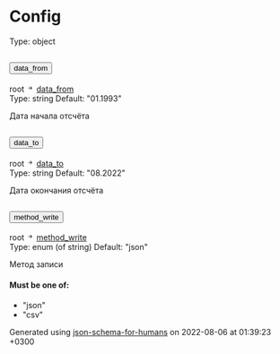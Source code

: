 <!DOCTYPE html><html lang=en> <head><link rel=stylesheet type=text/css href="https://fonts.googleapis.com/css?family=Overpass:300,400,600,800"><script src=https://code.jquery.com/jquery-3.4.1.min.js integrity="sha256-CSXorXvZcTkaix6Yvo6HppcZGetbYMGWSFlBw8HfCJo=" crossorigin=anonymous></script><link href=https://stackpath.bootstrapcdn.com/bootstrap/4.3.1/css/bootstrap.min.css rel=stylesheet integrity=sha384-ggOyR0iXCbMQv3Xipma34MD+dH/1fQ784/j6cY/iJTQUOhcWr7x9JvoRxT2MZw1T crossorigin=anonymous><script src=https://stackpath.bootstrapcdn.com/bootstrap/4.3.1/js/bootstrap.min.js integrity=sha384-JjSmVgyd0p3pXB1rRibZUAYoIIy6OrQ6VrjIEaFf/nJGzIxFDsf4x0xIM+B07jRM crossorigin=anonymous></script><link rel=stylesheet type=text/css href=schema_doc.css><script src=https://use.fontawesome.com/facf9fa52c.js></script><script src=schema_doc.min.js></script><meta charset=utf-8><title>Config</title></head> <body onload=anchorOnLoad(); id=root><h1>Config</h1> <div class=breadcrumbs></div><span class="badge badge-dark value-type">Type: object</span><br> <div class=accordion id=accordiondata_from> <div class=card> <div class=card-header id=headingdata_from> <h2 class=mb-0> <button class="btn btn-link property-name-button" type=button data-toggle=collapse data-target=#data_from aria-expanded aria-controls=data_from onclick="setAnchor('#data_from')"><span class=property-name>data_from</span></button> </h2> </div> <div id=data_from class="collapse property-definition-div" aria-labelledby=headingdata_from data-parent=#accordiondata_from> <div class="card-body pl-5"> <div class=breadcrumbs>root <svg width=1em height=1em viewbox="0 0 16 16" class="bi bi-arrow-right-short" fill=currentColor xmlns=http://www.w3.org/2000/svg> <path fill-rule=evenodd d="M4 8a.5.5 0 0 1 .5-.5h5.793L8.146 5.354a.5.5 0 1 1 .708-.708l3 3a.5.5 0 0 1 0 .708l-3 3a.5.5 0 0 1-.708-.708L10.293 8.5H4.5A.5.5 0 0 1 4 8z"/> </svg> <a href=#data_from onclick="anchorLink('data_from')">data_from</a></div><span class="badge badge-dark value-type">Type: string</span> <span class="badge badge-success default-value">Default: "01.1993"</span><br> <span class=description><p>Дата начала отсчёта</p> </span> </div> </div> </div> </div> <div class=accordion id=accordiondata_to> <div class=card> <div class=card-header id=headingdata_to> <h2 class=mb-0> <button class="btn btn-link property-name-button" type=button data-toggle=collapse data-target=#data_to aria-expanded aria-controls=data_to onclick="setAnchor('#data_to')"><span class=property-name>data_to</span></button> </h2> </div> <div id=data_to class="collapse property-definition-div" aria-labelledby=headingdata_to data-parent=#accordiondata_to> <div class="card-body pl-5"> <div class=breadcrumbs>root <svg width=1em height=1em viewbox="0 0 16 16" class="bi bi-arrow-right-short" fill=currentColor xmlns=http://www.w3.org/2000/svg> <path fill-rule=evenodd d="M4 8a.5.5 0 0 1 .5-.5h5.793L8.146 5.354a.5.5 0 1 1 .708-.708l3 3a.5.5 0 0 1 0 .708l-3 3a.5.5 0 0 1-.708-.708L10.293 8.5H4.5A.5.5 0 0 1 4 8z"/> </svg> <a href=#data_to onclick="anchorLink('data_to')">data_to</a></div><span class="badge badge-dark value-type">Type: string</span> <span class="badge badge-success default-value">Default: "08.2022"</span><br> <span class=description><p>Дата окончания отсчёта</p> </span> </div> </div> </div> </div> <div class=accordion id=accordionmethod_write> <div class=card> <div class=card-header id=headingmethod_write> <h2 class=mb-0> <button class="btn btn-link property-name-button" type=button data-toggle=collapse data-target=#method_write aria-expanded aria-controls=method_write onclick="setAnchor('#method_write')"><span class=property-name>method_write</span></button> </h2> </div> <div id=method_write class="collapse property-definition-div" aria-labelledby=headingmethod_write data-parent=#accordionmethod_write> <div class="card-body pl-5"> <div class=breadcrumbs>root <svg width=1em height=1em viewbox="0 0 16 16" class="bi bi-arrow-right-short" fill=currentColor xmlns=http://www.w3.org/2000/svg> <path fill-rule=evenodd d="M4 8a.5.5 0 0 1 .5-.5h5.793L8.146 5.354a.5.5 0 1 1 .708-.708l3 3a.5.5 0 0 1 0 .708l-3 3a.5.5 0 0 1-.708-.708L10.293 8.5H4.5A.5.5 0 0 1 4 8z"/> </svg> <a href=#method_write onclick="anchorLink('method_write')">method_write</a></div><span class="badge badge-dark value-type">Type: enum (of string)</span> <span class="badge badge-success default-value">Default: "json"</span><br> <span class=description><p>Метод записи</p> </span><div class=enum-value id=method_write_enum> <h4>Must be one of:</h4> <ul class=list-group><li class="list-group-item enum-item">"json"</li><li class="list-group-item enum-item">"csv"</li></ul> </div> </div> </div> </div> </div> <footer> <p class=generated-by-footer>Generated using <a href=https://github.com/coveooss/json-schema-for-humans>json-schema-for-humans</a> on 2022-08-06 at 01:39:23 +0300</p> </footer></body> </html>